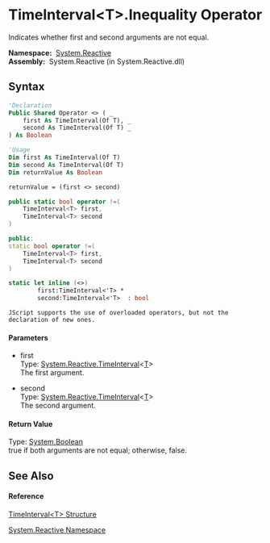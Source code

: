 # TimeInterval\<T\>.Inequality Operator

Indicates whether first and second arguments are not equal.

**Namespace:**  [System.Reactive](System.Reactive\System.Reactive.md)  
**Assembly:**  System.Reactive (in System.Reactive.dll)

## Syntax

```vb
'Declaration
Public Shared Operator <> ( _
    first As TimeInterval(Of T), _
    second As TimeInterval(Of T) _
) As Boolean
```

```vb
'Usage
Dim first As TimeInterval(Of T)
Dim second As TimeInterval(Of T)
Dim returnValue As Boolean

returnValue = (first <> second)
```

```csharp
public static bool operator !=(
    TimeInterval<T> first,
    TimeInterval<T> second
)
```

```c++
public:
static bool operator !=(
    TimeInterval<T> first, 
    TimeInterval<T> second
)
```

```fsharp
static let inline (<>)
        first:TimeInterval<'T> * 
        second:TimeInterval<'T>  : bool
```

```jscript
JScript supports the use of overloaded operators, but not the declaration of new ones.
```

#### Parameters

- first  
  Type: [System.Reactive.TimeInterval](TimeInterval\TimeInterval(T).md)\<[T](TimeInterval\TimeInterval(T).md)\>  
  The first argument.

- second  
  Type: [System.Reactive.TimeInterval](TimeInterval\TimeInterval(T).md)\<[T](TimeInterval\TimeInterval(T).md)\>  
  The second argument.

#### Return Value

Type: [System.Boolean](https://msdn.microsoft.com/en-us/library/a28wyd50)  
true if both arguments are not equal; otherwise, false.

## See Also

#### Reference

[TimeInterval\<T\> Structure](TimeInterval\TimeInterval(T).md)

[System.Reactive Namespace](System.Reactive\System.Reactive.md)






